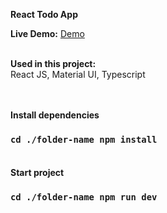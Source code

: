 **React Todo App**

**Live Demo:** [Demo](https://asim-iskandarli.github.io/TodoApp-ReactJS) <br/> <br/> 

**Used in this project:** <br/> 
React JS, Material UI, Typescript <br/> <br/> <br/>


**Install dependencies** <br/> 
### `cd ./folder-name npm install` <br/> <br/> 

**Start project** <br/> 
### `cd ./folder-name npm run dev`
